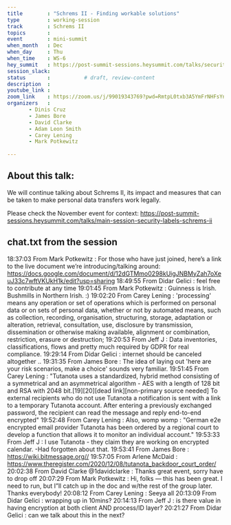 ```yaml
---
title        : "Schrems II - Finding workable solutions"
type         : working-session
track        : Schrems II
topics       :
event        : mini-summit
when_month   : Dec
when_day     : Thu
when_time    : WS-6
hey_summit   : https://post-summit-sessions.heysummit.com/talks/security-labels-schrems-ii/
session_slack:
status       :           # draft, review-content
description  : 
youtube_link : 
zoom_link    : https://zoom.us/j/99019343769?pwd=RmtpL0txb3A5YmFrNHFsYndzaUhDdz09
organizers   : 
       - Dinis Cruz
       - James Bore
       - David Clarke
       - Adam Leon Smith
       - Carey Lening
       - Mark Potkewitz
      
---
```

## About this talk:
We will continue talking about Schrems II, its impact and measures that can
be taken to make personal data transfers work legally.

Please check the November event for context: https://post-summit-sessions.heysummit.com/talks/main-session-security-labels-schrems-ii

## chat.txt from the session

18:37:03	 From Mark Potkewitz : For those who have just joined, here’s a link to the live document we’re introducing/talking around: https://docs.google.com/document/d/12dGTMmo0298kUigJNBMyZah7oXeuJ33c7wftVKUkH1k/edit?usp=sharing
18:49:55	 From Didar Gelici : feel free to contribute at any time
19:01:45	 From Mark Potkewitz : Guinness is Irish.  Bushmills in Northern Irish. :)
19:02:20	 From Carey Lening : 'processing' means any operation or set of operations which is performed on personal data or on sets of personal data, whether or not by automated means, such as collection, recording, organisation, structuring, storage, adaptation or alteration, retrieval, consultation, use, disclosure by transmission, dissemination or otherwise making available, alignment or combination, restriction, erasure or destruction;
19:20:53	 From Jeff J : Data inventories, classifications, flows and pretty much required by GDPR for real compliance.
19:29:14	 From Didar Gelici : internet should be canceled altogether ..
19:31:35	 From James Bore : The idea of laying out 'here are your risk scenarios, make a choice' sounds very familiar.
19:51:45	 From Carey Lening : "Tutanota uses a standardized, hybrid method consisting of a symmetrical and an asymmetrical algorithm - AES with a length of 128 bit and RSA with 2048 bit.[19][20][dead link][non-primary source needed] To external recipients who do not use Tutanota a notification is sent with a link to a temporary Tutanota account. After entering a previously exchanged password, the recipient can read the message and reply end-to-end encrypted"
19:52:48	 From Carey Lening : Also, womp womp : "German e2e encrypted email provider Tutanota has been ordered by a regional court to develop a function that allows it to monitor an individual account."
19:53:33	 From Jeff J : I use Tutanota - they claim they are working on encrypted calendar. -Had forgotten about that.
19:53:41	 From James Bore : https://wiki.bitmessage.org//
19:57:05	 From Arlene McDaid : https://www.theregister.com/2020/12/08/tutanota_backdoor_court_order/
20:02:38	 From David Clarke @1davidclarke : Thanks great event, sorry have to drop off 
20:07:29	 From Mark Potkewitz : Hi, folks — this has been great.  I need to run, but I”ll catch up in the doc and w/the rest of the group later.  Thanks everybody!
20:08:12	 From Carey Lening : Seeya all
20:13:09	 From Didar Gelici : wrapping up in 10mins?
20:14:13	 From Jeff J : is there value in having encryption at both client AND process/ID layer?
20:21:27	 From Didar Gelici : can we talk about this in the next?

